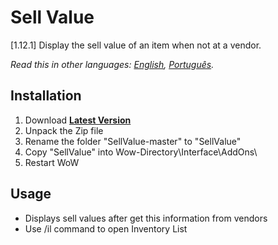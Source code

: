 # Sell Value
[1.12.1] Display the sell value of an item when not at a vendor.

*Read this in other languages: [English](README.md), [Português](README.ptBR.md).*

## Installation
1. Download **[Latest Version](https://github.com/ellingtonsantos/SellValue/archive/master.zip)**
2. Unpack the Zip file
3. Rename the folder "SellValue-master" to "SellValue"
4. Copy "SellValue" into Wow-Directory\Interface\AddOns\
5. Restart WoW

## Usage
* Displays sell values after get this information from vendors
* Use /il command to open Inventory List
